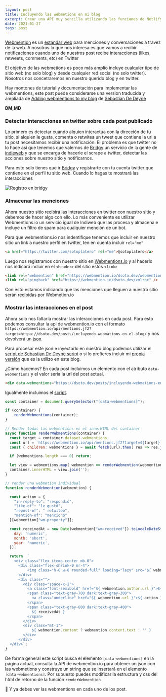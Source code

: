 ```yaml
---
layout: post
title: Incluyendo las webmetions en mi blog
excerpt: Crear una API muy sencilla utilizando las funciones de Netlify.
date: 2021-01-27
tags: post
---
```



[Webmention](https://indieweb.org/Webmention) es un [estandar web](https://www.w3.org/TR/webmention/) para menciones y conversaciones a travez de la web. A nosotros lo que nos interesa es que vamos a recibir notificaciones cuando uno de nuestros post recibe interacciones (likes, retweets, comments, etc) en Twitter

El objetivo de las webmetions es poco más amplio incluye cualquier tipo de sitio web (no solo blog) y desde cualquier red social (no solo twitter). Nosotros nos concetraremos en nuestro querido blog y en twitter.

Hay montones de tutorial y documentación para implementar las webmentions, este post puede considerarse una version traducida y ampliada de [Adding webmentions to my blog](https://sebastiandedeyne.com/adding-webmentions-to-my-blog/) de [Sebastian De Deyne](https://twitter.com/sebdedeyne)

**DM;MD**

### Detectar interacciones en twitter sobre cada post publicado 

Lo primero es detectar cuando alquien interactúa con la dirección de tu sitio, si alquien le gusta, comenta o retwitea un tweet que contiene la url a tu post necesitamos recibir una notificación. El problema es que twitter no lo hace así que tenemos que valernos de [Bridgy](https://brid.gy) un servicio de la gente de [indieweb](https://indieweb.org) y que se encarga de hacerle el scrape a twitter, detectar las acciones sobre nuestro sitio y notificarnos.

Para esto solo tienes que ir [Bridgy](https://brid.gy) y registrarte con tu cuenta twitter que contiene en el perfil tu sitio web. Cuando lo hagas te mostrará las interacciones 

![Registro en bridgy](/img/bridgy.jpg)

### Almacenar las menciones

Ahora nuestro sitio recibirá las interacciones en twitter con nuestro sitio y debemos de hacer algo con ello. Lo más conveniente es utilizar Webmentions.io un servicio igual de Indiweb que las procesa y almacena e incluye un filtro de spam para cualquier mención de un bot.

Para que webmentions.io nos indentifique tenemos que incluir en nuestro sitio un link a nuestro perfil en twitter, ten en cuenta incluir `rel="me"`

```html
<a href="https://twitter.com/sotoplatero" rel="me">@sotoplatero</a>
```

Luego nos registramos con nuestro sitio en [Webmentions.io](https://webmention.io/) y al hacerlo nos indicará incluir en el `<header>` del sitio estos `<link>`

```html
<link rel="webmention" href="https://webmention.io/dsoto.dev/webmention" />
<link rel="pingback" href="https://webmention.io/dsoto.dev/xmlrpc" />
```

Con esto estamos indicando que las menciones que lleguen a nuestro sitio serán recibidas por Webmetion.io

### Mostrar las interacciones en el post

Ahora solo nos faltaría mostrar las interacciones en cada post. Para esto podemos consultar la api de webmention.io con el formato `https://webmention.io/api/mentions.jf2?target=httpa://dsoto.dev/posts/incluyendo-webmations-en-el-blog/` y nos devolverá un [json](https://webmention.io/api/mentions.jf2?target=https://dsoto.dev/posts/incluyendo-webmations-en-el-blog/).

Para procesar este json e inyectarlo en nuestro blog podemos utilizar el [script de Sebastian De Deyne script](https://github.com/sebastiandedeyne/sebastiandedeyne.com/blob/f9c19f78e7a7b57562059a62154f0c9d9641267b/assets/js/webmentions.js) o si lo prefieres incluir mi [propia versión](https://raw.githubusercontent.com/sotoplatero/dsoto.dev/master/src/scripts/webmentions.js) que es la utilizo en este blog.

¿Cómo hacemos? En cada post incluimos un elemento con el atributo `data-webmentions` y el valor seria la url del post actual.

```html
<div data-webmentions="https://dsoto.dev/posts/incluyendo-webmations-en-el-blog/" ></div>
```

Igualmente incluimos el [script](https://raw.githubusercontent.com/sotoplatero/dsoto.dev/master/src/scripts/webmentions.js).

```javascript
const container = document.querySelector("[data-webmentions]");

if (container) {
    renderWebmentions(container);
}

// Render todas las webmentions en el innerHTML del container
async function renderWebmentions(container) {
  const target = container.dataset.webmentions;
  const url = `https://webmention.io/api/mentions.jf2?target=${target}`;
  const { children: webmentions } = await fetch(url).then( res => res.json() )

  if (webmentions.length === 0) return;

  let view = webmentions.map( webmention => renderWebmention(webmention) );
  container.innerHTML = view.join('');
}

// render una webmetion individual
function renderWebmention(webmention) {

  const action = {
    "in-reply-to": "respondió",
    "like-of": "le gustó",
    "repost-of": " retwiteó",
    "mention-of": "mencionó"
  }[webmention["wm-property"]];

  const receivedAt = new Date(webmention["wm-received"]).toLocaleDateString('es-ES', {
    day: 'numeric',
    month: 'short',
    year: 'numeric',
  });

  return  `
    <div class="flex items-center mb-6">
      <div class="flex-shrink-0 mr-4">
          <img class="h-8 w-8 rounded-full" loading="lazy" src="${ webmention.author.photo }">
      </div>
      <div class="">
        <div class="space-x-2">
          <a class="font-semibold" href="${ webmention.author.url }">${ webmention.author.name }</a>
          <span class="text-gray-700 dark:text-gray-300">
            <a class="underline" href="${ webmention.url }">${ action }</a>
          </span>
          <span class="text-gray-600 dark:text-gray-400">
            ${ receivedAt }
          </span>
        </div>
        <div class="mt-1">
            ${ webmention.content ? webmention.content.text : '' }
        </div>
      </div>
  </div>`;
}
```

 De forma general este script busca el elemento `[data-webmentions]` en la página actual, consulta la API de webmention.io para obtener un json con las webmetions y  construye un string que se insertará en el elemento `[data-webmentions]`. Por supuesto puedes modificar la estructura y css del html de retorno de la función `renderWebmention`

 🎉 Y ya debes ver las webmentions en cada uno de los post.

